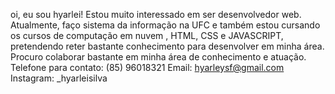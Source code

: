 oi, eu sou hyarlei!
Estou muito interessado em ser desenvolvedor web.
Atualmente, faço sistema da informação na UFC e também estou cursando os cursos de computação em nuvem , HTML, CSS  e JAVASCRIPT, pretendendo reter bastante conhecimento para desenvolver em minha área.
Procuro colaborar bastante em minha área de conhecimento e atuação.
Telefone para contato: (85) 96018321
Email: hyarleysf@gmail.com
Instagram: _hyarleisilva
